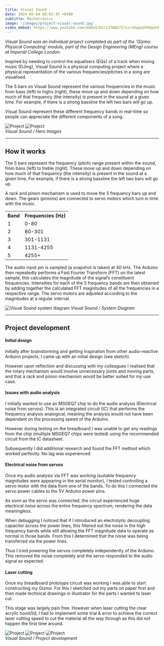 ```yaml
---
title: Visual Sound
date: 2024-05-04 08:01:35 +0300
subtitle: Mechatronics
image: '/images/project-visual-sound.jpg'
video_embed: https://www.youtube.com/embed/A2rIJf8NS7I?si=Vkwpq4VhDp4xMswH
---
```


<em>Visual Sound was an individual project completed as part of the 'Gizmo: Physical Computing' module, part of the Design Engineering (MEng) course at Imperial College London.</em>

Inspired by needing to control the equalisers (EQs) of a track when mixing music (DJing), Visual Sound is a physical computing project where a physical representation of the various frequencies/pitches in a song are visualised.

The 5 bars on Visual Sound represent the various frequencies in the music from bass (left) to highs (right), these move up and down depending on how much of that frequency (the intensity) is present in the sound at a given time. For example, if there is a strong bassline the left two bars will go up.

Visual Sound represent these different frequency bands in real-time so people can appreciate the different components of a song.

<div class="gallery-box">
  <div class="gallery gallery-columns-2">
    <img src="/images/visual-sound-01.jpg" loading="lazy" alt="Project">
    <img src="/images/visual-sound-02.jpg" loading="lazy" alt="Project">
  </div>
  <em>Visual Sound / Hero Images</em>
</div>

***

## How it works

The 5 bars represent the frequency (pitch) range present within the sound, from bass (left) to treble (right). These move up and down depending on how much of that frequency (the intensity) is present in the sound at a given
time. For example, if there is a strong bassline the left two bars will go up.

A rack and pinion mechanism is used to move the 5 frequency bars up and down. The gears (pinions) are connected to servo motors which turn in time with the music.

<div class="table-container">
  <table>
    <tr><th>Band</th><th>Frequencies (Hz)</th></tr>
    <tr><td>1</td><td>0-80</td></tr>
    <tr><td>2</td><td>80-301</td></tr>
    <tr><td>3</td><td>301-1131</td></tr>
    <tr><td>4</td><td>1131-4255</td></tr>
    <tr><td>5</td><td>4255+</td></tr>
  </table>
</div>

The audio input pin is sampled (a snapshot is taken) at 40 kHz. The Arduino then repeatedly performs a Fast Fourier Transform (FFT) on the latest sample, this calculates the magnitude of the signal’s constituent frequencies. Intensities for each of the 5 frequency bands are then obtained by adding together the calculated FFT magnitudes of all the frequencies in a respective range. The servo motors are adjusted according to the magnitudes at a regular interval.

![Visual Sound system diagram](/images/visual-sound-system.png)
*Visual Sound / System Diagram*

***

## Project development
#### Initial design

Initially after brainstorming and getting inspiration from other audio-reactive Arduino projects, I came up with an initial design (see sketch). 

However upon reflection and discussing with my colleagues I realised that the rotary mechanism would involve unnecessary joints and moving parts, and that a rack and pinion mechanism would be better suited for my use case.

#### Issues with audio analysis

I initially wanted to use an MSGEQ7 chip to do the audio analysis (Electrical noise from servos). This is an integrated circuit (IC) that performs the frequency analysis analogical, meaning the analysis would not have been dependant on the processing speed of the Arduino.

However during testing on the breadboard I was unable to get any readings from the chip (multiple MSGEQ7 chips were tested) using the recommended circuit from the IC datasheet.

Subsequently I did additional research and found the FFT method which worked perfectly. No lag was experienced.

#### Electrical noise from servos

Once my audio analysis via FFT was working (suitable frequency magnitudes were appearing in the serial monitor), I tested controlling a servo motor with the data from one of the bands. To do this I connected the servo power cables to the 5V Arduino power pins.

As soon as the servo was connected, the circuit experienced huge electrical noise across the entire frequency spectrum, rendering the data meaningless.

When debugging I noticed that if I introduced an electrolytic decoupling capacitor across the power lines, this filtered out the noise in the high frequency bands while still allowing the FFT magnitude data to operate as normal in those bands. From this I determined that the noise was being transferred via the power lines.

Thus I tried powering the servos completely independently of the Arduino. This removed the noise completely and the servo responded to the audio signal as expected.

#### Laser cutting

Once my breadboard prototype circuit was working I was able to start constructing my Gizmo. For this I sketched out my parts on paper first and then made technical drawings in illustrator for the parts I wanted to laser cut.

This stage was largely pain free. However when laser cutting the clear acrylic hood/lid, I had to implement some trial & error to achieve the correct laser cutting speed to cut the material all the way through as this did not happen the first time around.

<div class="gallery-box">
  <div class="gallery gallery-columns-2">
    <img src="/images/visual-sound-03.png" loading="lazy" alt="Project">
    <img src="/images/visual-sound-04.png" loading="lazy" alt="Project">
    <img src="/images/visual-sound-05.png" loading="lazy" alt="Project">
  </div>
  <em>Visual Sound / Project development</em>
</div>